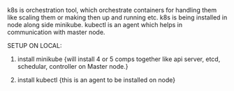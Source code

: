 k8s is orchestration tool, which orchestrate containers for handling them like scaling them or making then up and running etc.
k8s is being installed in node along side minikube.
kubectl is an agent which helps in communication with master node.

SETUP ON LOCAL:

1. install minikube {will install 4 or 5 comps together like api server, etcd, schedular, controller on Master node.}

2. install kubectl {this is an agent to be installed on node}

